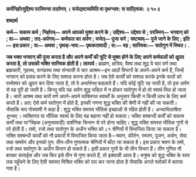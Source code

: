 **कर्मनिर्हारमुद्दिश्य परस्मिन्वा तदर्पणम् ।** **यजेद्यष्टव्यमिति वा पृथग्भाव: स साति्त्वक: ॥ १०॥** 

**शब्दार्थ** 

**कर्म—** **सकाम कर्म** **; निर्हारम्—** **अपने आपको मुक्त करने के** **; उद्दिश्य—** **उद्देश्य से** **; परस्मिन्—** **भगवान् को** **; वा—** **अथवा** **; तत्-अर्पणम्—** **कर्मफल का अर्पण** **; यजेत्—** **पूजा करे** **; यष्टव्यम्—** **पूजे जाने के लिए** **; इति—** **इस प्रकार** **;** **वा—** **अथवा** **; पृथक्-भाव:—** **पृथकतावादी** **; स:—** **वह** **; सात्त्विक:—** **सतोगुण में स्थित।** **.** 

**जब भक्त भगवान् की पूजा करता है और अपने कर्मों की त्रुटि से मुक्त होने के लिए** **अपने कर्मफलों को अॢपत करता है, तो उसकी भक्ति सात्त्विक होती है।** **तात्पर्य :** ब्राह्मण, क्षत्रिय, वैश्य तथा शूद्र ये चार वर्ण तथा ब्रह्मचारी, गृहस्थ, वानप्रस्थ तथा संन्यासी ये चार आश्रम—इन आठों विभागों के अपने-अपने कर्म हैं, जिन्हें भगवान् को प्रसन्न करने के लिए सश्पन्न करना होता है। जब ऐसे कार्यों को सश्पन्न करके इनके फलों को परमेश्वर को अॢपत कर दिया जाता है, तो वे *कर्मार्पणम्* कहलाते हैं। यदि कोई त्रुटि रह जाती है, तो इस अर्पण से वह पूरी हो जाती है। किन्तु यदि यह अर्पण शुद्ध भकि्त में न होकर सतोगुण में हो तो स्वार्थ भिन्न हो जाता है। चारों आश्रम तथा चारों वर्ण अपने-अपने व्यक्तिगत स्वार्थों के अनुसार किसी न किसी लाभ के लिए कर्म करते हैं। अत: ऐसे कर्म सतोगुण में होते हैं, इनकी गणना शुद्ध भक्ति की श्रेणी में नहीं की जा सकती। जैसाकि रूप गोस्वामी ने कहा है : शुद्ध भक्ति समस्त भौतिक इच्छाओं से रहित होती है। *अन्याभिलाषिता शून्यम्* । व्यक्तिगत या भौतिक स्वार्थ के लिए यह बहाना नहीं हो सकता। भक्ति सश्बन्धी कर्मों को सकाम कर्मों तथा या²च्छिक (अनुभववादी) दार्शनिक चिन्तन से परे होना चाहिए। शुद्ध भक्ति समस्त भौतिक गुणों से परे होती है। तमो, रजो तथा सतोगुण के अधीन भक्ति को ८१ श्रेणियों में विभाजित किया जा सकता है। भक्ति सश्बन्धी कार्यों को नौ प्रकारों में विभाजित किया जाता है—श्रवण, कीर्तन, स्मरण, पूजन, अर्चन, सेवा तथा समर्पण और इनको पुन: तीन-तीन गुणात्मक श्रेणियों में बाँटा जा सकता है। इस प्रकार श्रवण के तमो, रजो तथा सतोगुण के अधीन विभाग हो सकते हैं। इसी प्रकार गुणों के भी तीन विभाग हैं। तीन गुणित नौ बराबर सत्ताईस और जब फिर इसे तीन से गुणा करते हैं, तो इक्यासी आता है। मनुष्य को शुद्ध भक्ति के स्तर तक पहुँचने के लिए ऐसी समस्त मिश्रित भक्ति को पार कर जाना होता है जैसाकि अगले श्लोकों में बताया गया है।  